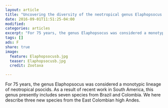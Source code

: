 ```yaml
---
layout: article
title: "Uncovering the diversity of the neotropical genus Elaphopsocus ('Psocoptera': Psocidae: Amphigerontiinae): from one to ten species"
date: 2016-09-01T11:51:25-04:00
modified:
categories: articles
excerpt: "For 75 years, the genus Elaphopsocus was considered a monotypic lineage of neotropical psocids. As a result of recent work in South America, this genus presently includes seven species from Brazil and Colombia. We here describe three new species from the East Colombian high Andes."
tags: []
ads: F
share: true
image:
  feature: Elaphopsocusb.jpg
  teaser: Elaphopsocusb.jpg
  credit: Zootaxa

---
```


For 75 years, the genus Elaphopsocus was considered a monotypic lineage of neotropical psocids. As a result of recent work in South America, this genus presently includes seven species from Brazil and Colombia. We here describe three new species from the East Colombian high Andes.
